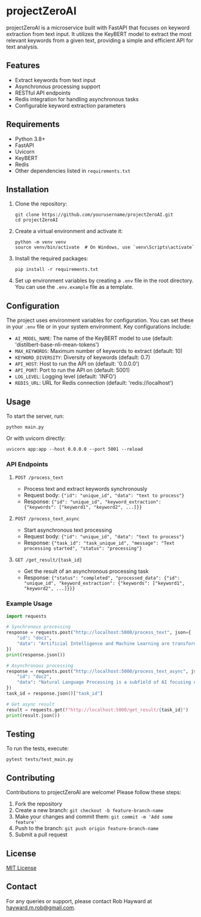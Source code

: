 # projectZeroAI

projectZeroAI is a microservice built with FastAPI that focuses on keyword extraction from text input. 
It utilizes the KeyBERT model to extract the most relevant keywords from a given text, providing a simple and efficient API for text analysis.

## Features

- Extract keywords from text input
- Asynchronous processing support
- RESTful API endpoints
- Redis integration for handling asynchronous tasks
- Configurable keyword extraction parameters

## Requirements

- Python 3.8+
- FastAPI
- Uvicorn
- KeyBERT
- Redis
- Other dependencies listed in `requirements.txt`

## Installation

1. Clone the repository:
   ```
   git clone https://github.com/yourusername/projectZeroAI.git
   cd projectZeroAI
   ```

2. Create a virtual environment and activate it:
   ```
   python -m venv venv
   source venv/bin/activate  # On Windows, use `venv\Scripts\activate`
   ```

3. Install the required packages:
   ```
   pip install -r requirements.txt
   ```

4. Set up environment variables by creating a `.env` file in the root directory. You can use the `.env.example` file as a template.

## Configuration

The project uses environment variables for configuration. You can set these in your `.env` file or in your system environment. Key configurations include:

- `AI_MODEL_NAME`: The name of the KeyBERT model to use (default: 'distilbert-base-nli-mean-tokens')
- `MAX_KEYWORDS`: Maximum number of keywords to extract (default: 10)
- `KEYWORD_DIVERSITY`: Diversity of keywords (default: 0.7)
- `API_HOST`: Host to run the API on (default: '0.0.0.0')
- `API_PORT`: Port to run the API on (default: 5001)
- `LOG_LEVEL`: Logging level (default: 'INFO')
- `REDIS_URL`: URL for Redis connection (default: 'redis://localhost')

## Usage

To start the server, run:

```
python main.py
```

Or with uvicorn directly:

```
uvicorn app:app --host 0.0.0.0 --port 5001 --reload
```

### API Endpoints

1. `POST /process_text`
   - Process text and extract keywords synchronously
   - Request body: `{"id": "unique_id", "data": "text to process"}`
   - Response: `{"id": "unique_id", "keyword_extraction": {"keywords": ["keyword1", "keyword2", ...]}}`

2. `POST /process_text_async`
   - Start asynchronous text processing
   - Request body: `{"id": "unique_id", "data": "text to process"}`
   - Response: `{"task_id": "task_unique_id", "message": "Text processing started", "status": "processing"}`

3. `GET /get_result/{task_id}`
   - Get the result of an asynchronous processing task
   - Response: `{"status": "completed", "processed_data": {"id": "unique_id", "keyword_extraction": {"keywords": ["keyword1", "keyword2", ...]}}}`

### Example Usage

```python
import requests

# Synchronous processing
response = requests.post("http://localhost:5000/process_text", json={
    "id": "doc1",
    "data": "Artificial Intelligence and Machine Learning are transforming various industries."
})
print(response.json())

# Asynchronous processing
response = requests.post("http://localhost:5000/process_text_async", json={
    "id": "doc2",
    "data": "Natural Language Processing is a subfield of AI focusing on human-computer interactions."
})
task_id = response.json()["task_id"]

# Get async result
result = requests.get(f"http://localhost:5000/get_result/{task_id}")
print(result.json())
```

## Testing

To run the tests, execute:

```
pytest tests/test_main.py
```

## Contributing

Contributions to projectZeroAI are welcome! Please follow these steps:

1. Fork the repository
2. Create a new branch: `git checkout -b feature-branch-name`
3. Make your changes and commit them: `git commit -m 'Add some feature'`
4. Push to the branch: `git push origin feature-branch-name`
5. Submit a pull request

## License

[MIT License](LICENSE)

## Contact

For any queries or support, please contact Rob Hayward at hayward.m.rob@gmail.com.